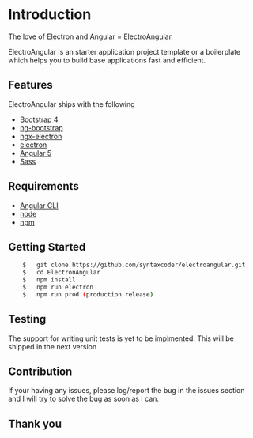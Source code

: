 # Introduction

The love of Electron and Angular = ElectroAngular.

ElectroAngular is an starter application project template or a boilerplate which helps you to build base applications fast and efficient.

## Features

ElectroAngular ships with the following

- [Bootstrap 4](https://getbootstrap.com/)
- [ng-bootstrap](https://ng-bootstrap.github.io/)
- [ngx-electron](https://github.com/ThorstenHans/ngx-electron)
- [electron](https://electronjs.org/)
- [Angular 5](https://angular.io)
- [Sass](https://sass-lang.com/)


## Requirements

- [Angular CLI](https://cli.angular.io/)
- [node](https://nodejs.org/en/)
- [npm](https://www.npmjs.com/)

## Getting Started

```bash
    $   git clone https://github.com/syntaxcoder/electroangular.git
    $   cd ElectronAngular
    $   npm install
    $   npm run electron
    $   npm run prod (production release)
```

## Testing

The support for writing unit tests is yet to be implmented. This will be shipped in the next version

## Contribution

If your having any issues, please log/report the bug in the issues section and I will try to solve the bug as soon as I can.


## Thank you
